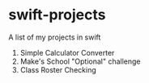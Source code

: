 # swift-projects
A list of my projects in swift

1. Simple Calculator Converter
2. Make's School "Optional" challenge
3. Class Roster Checking
